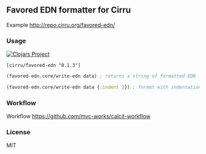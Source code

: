 
Favored EDN formatter for Cirru
----

Example http://repo.cirru.org/favored-edn/

### Usage

[![Clojars Project](https://img.shields.io/clojars/v/cirru/favored-edn.svg)](https://clojars.org/cirru/favored-edn)

```edn
[cirru/favored-edn "0.1.3"]
```

```clojure
(favored-edn.core/write-edn data) ; returns a string of formatted EDN

(favored-edn.core/write-edn data {:indent 2}) ; format with indentation 2
```

### Workflow

Workflow https://github.com/mvc-works/calcit-workflow

### License

MIT
